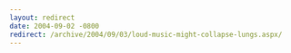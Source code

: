 ```yaml
---
layout: redirect
date: 2004-09-02 -0800
redirect: /archive/2004/09/03/loud-music-might-collapse-lungs.aspx/
---
```

